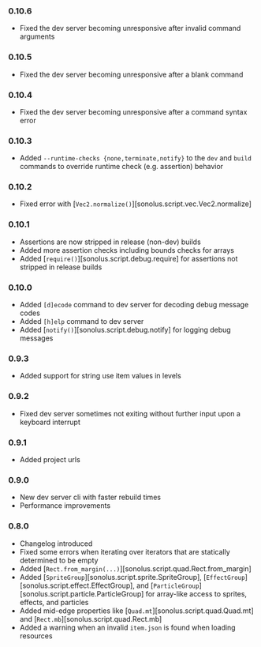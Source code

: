 ### 0.10.6

- Fixed the dev server becoming unresponsive after invalid command arguments

### 0.10.5

- Fixed the dev server becoming unresponsive after a blank command

### 0.10.4

- Fixed the dev server becoming unresponsive after a command syntax error

### 0.10.3

- Added `--runtime-checks {none,terminate,notify}` to the `dev` and `build` commands to override runtime check
  (e.g. assertion) behavior

### 0.10.2

- Fixed error with [`Vec2.normalize()`][sonolus.script.vec.Vec2.normalize]

### 0.10.1

- Assertions are now stripped in release (non-dev) builds
- Added more assertion checks including bounds checks for arrays
- Added [`require()`][sonolus.script.debug.require] for assertions not stripped in release builds

### 0.10.0

- Added `[d]ecode` command to dev server for decoding debug message codes
- Added `[h]elp` command to dev server
- Added [`notify()`][sonolus.script.debug.notify] for logging debug messages

### 0.9.3

- Added support for string use item values in levels

### 0.9.2

- Fixed dev server sometimes not exiting without further input upon a keyboard interrupt

### 0.9.1

- Added project urls

### 0.9.0

- New dev server cli with faster rebuild times
- Performance improvements

### 0.8.0

- Changelog introduced
- Fixed some errors when iterating over iterators that are statically determined to be empty
- Added [`Rect.from_margin(...)`][sonolus.script.quad.Rect.from_margin]
- Added [`SpriteGroup`][sonolus.script.sprite.SpriteGroup], [`EffectGroup`][sonolus.script.effect.EffectGroup], and
  [`ParticleGroup`][sonolus.script.particle.ParticleGroup] for array-like access to sprites, effects, and particles
- Added mid-edge properties like [`Quad.mt`][sonolus.script.quad.Quad.mt] and [`Rect.mb`][sonolus.script.quad.Rect.mb]
- Added a warning when an invalid `item.json` is found when loading resources
